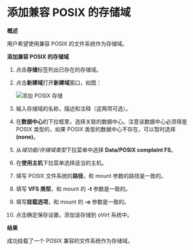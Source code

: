# 添加兼容 POSIX 的存储域

**概述**

用户希望使用兼容 POSIX 的文件系统作为存储域。

**添加兼容 POSIX 的存储域**

1. 点击**存储**标签列出已存在的存储域。

2. 点击**新建域**打开**新建域**窗口，如图：

   ![添加 POSIX 存储](images/storage-add-posix.png)

3. 输入存储域的名称，描述和注释（这两项可选）。

4. 在**数据中心**的下拉框里，选择关联的数据中心。注意该数据中心必须得是 POSIX
类型的，如果 POSIX 类型的数据中心不存在，可以暂时选择 **(none)**。

5. 从*域功能/存储域类型*下拉菜单中选择 **Data/POSIX complaint FS**。

6. 在**使用主机**下拉菜单选择适当的主机。

7. 填写 POSIX 文件系统的**路径**，和 mount 参数的路径是一致的。

8. 填写 **VFS 类型**，和 mount 的 **-t** 参数是一致的。

9. 填写**挂载选项**，和 mount 的 **-o** 参数是一致的。

10. 点击确定保存设置，添加该存储到 oVirt 系统中。

**结果**

成功挂载了一个 POSIX 兼容的文件系统作为存储域。

